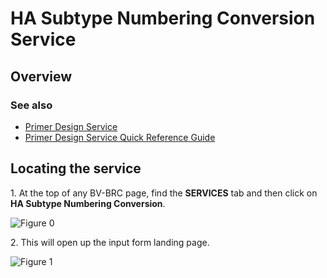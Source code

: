# HA Subtype Numbering Conversion Service

## Overview

 
### See also
* [Primer Design Service](https://bv-brc.org/app/PrimerDesign)
* [Primer Design Service Quick Reference Guide](../../quick_references/services/primer_design_service.html)

## Locating the service

1\. At the top of any BV-BRC page, find the **SERVICES** tab and then click on **HA Subtype Numbering Conversion**. 
 
![Figure 0](./images/Picture0.png "Figure 0")

2\. This will open up the input form landing page. 

![Figure 1](./images/Picture1.png "Figure 1")
